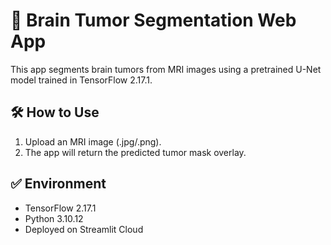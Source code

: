 # 🧠 Brain Tumor Segmentation Web App

This app segments brain tumors from MRI images using a pretrained U-Net model trained in TensorFlow 2.17.1.

## 🛠 How to Use
1. Upload an MRI image (.jpg/.png).
2. The app will return the predicted tumor mask overlay.

## ✅ Environment
- TensorFlow 2.17.1
- Python 3.10.12
- Deployed on Streamlit Cloud
